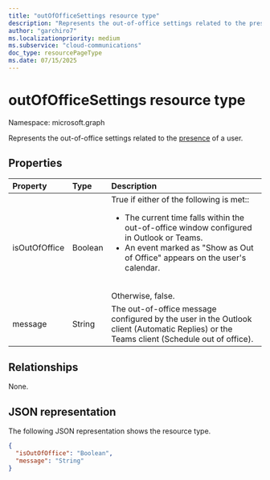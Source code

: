 ```yaml
---
title: "outOfOfficeSettings resource type"
description: "Represents the out-of-office settings related to the presence of a user."
author: "garchiro7"
ms.localizationpriority: medium
ms.subservice: "cloud-communications"
doc_type: resourcePageType
ms.date: 07/15/2025
---
```


# outOfOfficeSettings resource type

Namespace: microsoft.graph

Represents the out-of-office settings related to the [presence](presence.md) of a user.

## Properties

| Property            | Type    | Description                                                                    |
|:--------------------|:--------|:-------------------------------------------------------------------------------|
| isOutOfOffice      | Boolean  | True if either of the following is met::</br><ul><li>The current time falls within the out-of-office window configured in Outlook or Teams.</li><li>An event marked as "Show as Out of Office" appears on the user's calendar.</li></ul></br>Otherwise, false. |
| message           | String  | The out-of-office message configured by the user in the Outlook client (Automatic Replies) or the Teams client (Schedule out of office). |

## Relationships
None.

## JSON representation

The following JSON representation shows the resource type.

<!-- {
  "blockType": "resource",
  "optionalProperties": [
  ],
  "@odata.type": "microsoft.graph.outOfOfficeSettings"
}-->
```json
{
  "isOutOfOffice": "Boolean",
  "message": "String"
}
```
